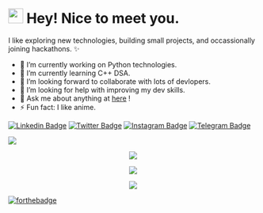 <h1><img src="https://emojis.slackmojis.com/emojis/images/1531849430/4246/blob-sunglasses.gif?1531849430" width="30"/> Hey! Nice to meet you.</h1>


I like exploring new technologies, building small projects, and occassionally joining hackathons. ✨
<!-- **Tusharr08/Tusharr08** is a ✨ _special_ ✨ repository because its `README.md` (this file) appears on your GitHub profile. -->

- 🔭 I’m currently working on Python technologies.
- 🌱 I’m currently learning C++ DSA.
- 👯 I’m looking forward to collaborate with lots of devlopers.
- 🤔 I’m looking for help with improving my dev skills.
- 💬 Ask me about anything at [here](https://github.com/Tusharr08/Tusharr08/issues) !
- ⚡ Fun fact: I like anime.

[![Linkedin Badge](https://img.shields.io/badge/-LinkedIn-0e76a8?style=flat-square&logo=Linkedin&logoColor=white)](https://linkedin.com/in/tushargupta08)
[![Twitter Badge](https://img.shields.io/badge/-Twitter-00acee?style=flat-square&logo=Twitter&logoColor=white)](https://twitter.com/callmetushh)
[![Instagram Badge](https://img.shields.io/badge/-Instagram-e4405f?style=flat-square&logo=Instagram&logoColor=white)](https://www.instagram.com/tusharr._.08/)
[![Telegram Badge](https://img.shields.io/badge/-Telegram-0088cc?style=flat-square&logo=Telegram&logoColor=white)](https://t.me/tusharr_08)

<!--[![Website Badge](https://img.shields.io/badge/Website-3b5998?style=flat-square&logo=google-chrome&logoColor=white)](https://iampavangandhi.github.io/)-->

![](https://komarev.com/ghpvc/?username=Tusharr08&color=blueviolet&label=PROFILE+VIEWS&style=plastic)



<!--  <img align="middle" alt="GIF" src="https://github.com/abhisheknaiidu/abhisheknaiidu/blob/master/code.gif?raw=true" width="500" height="320" />-->



<p align=center><img align="center" src=https://github-readme-stats.vercel.app/api?username=Tusharr08&show_icons=true&theme=tokyonight /></p>

<p align=center><img align="center" src=https://github-readme-stats.vercel.app/api/top-langs/?username=Tusharr08&layout=compact&theme=tokyonight /></p>

<p align=center><img align="center" src="https://github-readme-streak-stats.herokuapp.com/?user=Tusharr08&" /></p>


<!--![Tusharr's github activity graph](https://activity-graph.herokuapp.com/graph?username=Tusharr08&theme=dracula)-->

[![forthebadge](https://forthebadge.com/images/badges/powered-by-coffee.svg)](https://forthebadge.com) 
